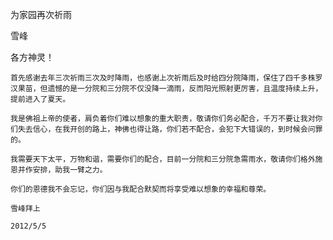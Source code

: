 为家园再次祈雨

雪峰


各方神灵！

    首先感谢去年三次祈雨三次及时降雨，也感谢上次祈雨后及时给四分院降雨，保住了四千多株罗汉果苗，但遗憾的是一分院和三分院不仅没降一滴雨，反而阳光照射更厉害，且温度持续上升，提前进入了夏天。

    我是佛祖上帝的使者，肩负着你们难以想象的重大职责，敬请你们务必配合，千万不要让我对你们失去信心，在我开创的路上，神佛也得让路，你们若不配合，会犯下大错误的，到时候会问罪的。

    我需要天下太平，万物和谐，需要你们的配合，目前一分院和三分院急需雨水，敬请你们格外施恩并作安排，助我一臂之力。

    你们的恩德我不会忘记，你们因与我配合默契而将享受难以想象的幸福和尊荣。

    雪峰拜上

    2012/5/5
